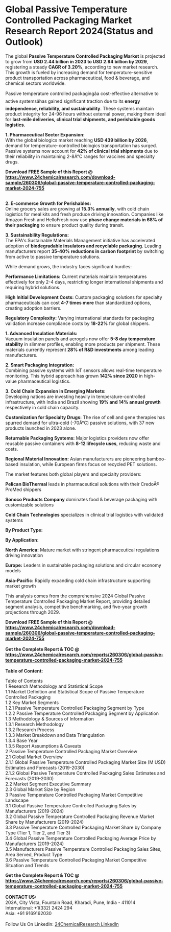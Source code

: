 <h1>Global Passive Temperature Controlled Packaging Market Research Report 2024(Status and Outlook)</h1><p>The global <strong>Passive Temperature Controlled Packaging Market</strong> is projected to grow from <strong>USD 2.44 billion in 2023 to USD 2.94 billion by 2029</strong>, registering a steady <strong>CAGR of 3.20%</strong>, according to new market research. This growth is fueled by increasing demand for temperature-sensitive product transportation across pharmaceutical, food &amp; beverage, and chemical sectors worldwide.</p><p>Passive temperature controlled packagingâa cost-effective alternative to active systemsâhas gained significant traction due to its <strong>energy independence, reliability, and sustainability</strong>. These systems maintain product integrity for 24-96 hours without external power, making them ideal for <strong>last-mile deliveries, clinical trial shipments, and perishable goods logistics</strong>.</p><p><strong>1. Pharmaceutical Sector Expansion:</strong><br>
With the global biologics market reaching <strong>USD 439 billion by 2026</strong>, demand for temperature-controlled biologics transportation has surged. Passive systems now account for <strong>42% of clinical trial shipments</strong> due to their reliability in maintaining 2-8Â°C ranges for vaccines and specialty drugs.</p><div><b>Download FREE Sample of this Report @ 
            <a href="https://www.24chemicalresearch.com/download-sample/260306/global-passive-temperature-controlled-packaging-market-2024-755">
            https://www.24chemicalresearch.com/download-sample/260306/global-passive-temperature-controlled-packaging-market-2024-755</a></b></div><br><p><strong>2. E-commerce Growth for Perishables:</strong><br>
Online grocery sales are growing at <strong>15.3% annually</strong>, with cold chain logistics for meal kits and fresh produce driving innovation. Companies like Amazon Fresh and HelloFresh now use <strong>phase change materials in 68% of their packaging</strong> to ensure product quality during transit.</p><p><strong>3. Sustainability Regulations:</strong><br>
The EPA's Sustainable Materials Management initiative has accelerated adoption of <strong>biodegradable insulators and recyclable packaging</strong>. Leading manufacturers report <strong>35-40% reductions in carbon footprint</strong> by switching from active to passive temperature solutions.</p><p>While demand grows, the industry faces significant hurdles:</p><p><strong>Performance Limitations:</strong> Current materials maintain temperatures effectively for only 2-4 days, restricting longer international shipments and requiring hybrid solutions.</p><p><strong>High Initial Development Costs:</strong> Custom packaging solutions for specialty pharmaceuticals can cost <strong>4-7 times more</strong> than standardized options, creating adoption barriers.</p><p><strong>Regulatory Complexity:</strong> Varying international standards for packaging validation increase compliance costs by <strong>18-22%</strong> for global shippers.</p><p><strong>1. Advanced Insulation Materials:</strong><br>
Vacuum insulation panels and aerogels now offer <strong>5-8 day temperature stability</strong> in slimmer profiles, enabling more products per shipment. These materials currently represent <strong>28% of R&amp;D investments</strong> among leading manufacturers.</p><p><strong>2. Smart Packaging Integration:</strong><br>
Combining passive systems with IoT sensors allows real-time temperature monitoring. This hybrid approach has grown <strong>142% since 2020</strong> in high-value pharmaceutical logistics.</p><p><strong>3. Cold Chain Expansion in Emerging Markets:</strong><br>
Developing nations are investing heavily in temperature-controlled infrastructure, with India and Brazil showing <strong>19% and 14% annual growth</strong> respectively in cold chain capacity.</p><p><strong>Customization for Specialty Drugs:</strong> The rise of cell and gene therapies has spurred demand for ultra-cold (-70Â°C) passive solutions, with 37 new products launched in 2023 alone.</p><p><strong>Returnable Packaging Systems:</strong> Major logistics providers now offer reusable passive containers with <strong>8-12 lifecycle uses</strong>, reducing waste and costs.</p><p><strong>Regional Material Innovation:</strong> Asian manufacturers are pioneering bamboo-based insulation, while European firms focus on recycled PET solutions.</p><p>The market features both global players and specialty providers:</p><p><strong>Pelican BioThermal</strong> leads in pharmaceutical solutions with their CredoÂ® ProMed shippers</p><p><strong>Sonoco Products Company</strong> dominates food &amp; beverage packaging with customizable solutions</p><p><strong>Cold Chain Technologies</strong> specializes in clinical trial logistics with validated systems</p><p><strong>By Product Type:</strong></p><p><strong>By Application:</strong></p><p><strong>North America:</strong> Mature market with stringent pharmaceutical regulations driving innovation</p><p><strong>Europe:</strong> Leaders in sustainable packaging solutions and circular economy models</p><p><strong>Asia-Pacific:</strong> Rapidly expanding cold chain infrastructure supporting market growth</p><p>This analysis comes from the comprehensive 2024 Global Passive Temperature Controlled Packaging Market Report, providing detailed segment analysis, competitive benchmarking, and five-year growth projections through 2029.</p><div><b>Download FREE Sample of this Report @ 
            <a href="https://www.24chemicalresearch.com/download-sample/260306/global-passive-temperature-controlled-packaging-market-2024-755">
            https://www.24chemicalresearch.com/download-sample/260306/global-passive-temperature-controlled-packaging-market-2024-755</a></b></div><br><div><b>Get the Complete Report & TOC @ 
            <a href="https://www.24chemicalresearch.com/reports/260306/global-passive-temperature-controlled-packaging-market-2024-755">
            https://www.24chemicalresearch.com/reports/260306/global-passive-temperature-controlled-packaging-market-2024-755</a></b></div><br>
            <b>Table of Content:</b><p>Table of Contents<br />
1 Research Methodology and Statistical Scope<br />
1.1 Market Definition and Statistical Scope of Passive Temperature Controlled Packaging<br />
1.2 Key Market Segments<br />
1.2.1 Passive Temperature Controlled Packaging Segment by Type<br />
1.2.2 Passive Temperature Controlled Packaging Segment by Application<br />
1.3 Methodology & Sources of Information<br />
1.3.1 Research Methodology<br />
1.3.2 Research Process<br />
1.3.3 Market Breakdown and Data Triangulation<br />
1.3.4 Base Year<br />
1.3.5 Report Assumptions & Caveats<br />
2 Passive Temperature Controlled Packaging Market Overview<br />
2.1 Global Market Overview<br />
2.1.1 Global Passive Temperature Controlled Packaging Market Size (M USD) Estimates and Forecasts (2019-2030)<br />
2.1.2 Global Passive Temperature Controlled Packaging Sales Estimates and Forecasts (2019-2030)<br />
2.2 Market Segment Executive Summary<br />
2.3 Global Market Size by Region<br />
3 Passive Temperature Controlled Packaging Market Competitive Landscape<br />
3.1 Global Passive Temperature Controlled Packaging Sales by Manufacturers (2019-2024)<br />
3.2 Global Passive Temperature Controlled Packaging Revenue Market Share by Manufacturers (2019-2024)<br />
3.3 Passive Temperature Controlled Packaging Market Share by Company Type (Tier 1, Tier 2, and Tier 3)<br />
3.4 Global Passive Temperature Controlled Packaging Average Price by Manufacturers (2019-2024)<br />
3.5 Manufacturers Passive Temperature Controlled Packaging Sales Sites, Area Served, Product Type<br />
3.6 Passive Temperature Controlled Packaging Market Competitive Situation and Trends<br />
</p><div><b>Get the Complete Report & TOC @ 
            <a href="https://www.24chemicalresearch.com/reports/260306/global-passive-temperature-controlled-packaging-market-2024-755">
            https://www.24chemicalresearch.com/reports/260306/global-passive-temperature-controlled-packaging-market-2024-755</a></b></div><br><b>CONTACT US:</b><br>
            203A, City Vista, Fountain Road, Kharadi, Pune, India - 411014<br>
            International: +1(332) 2424 294<br>
            Asia: +91 9169162030 <br><br>
            Follow Us On LinkedIn: <a href="https://www.linkedin.com/company/24chemicalresearch/">24ChemicalResearch LinkedIn</a>